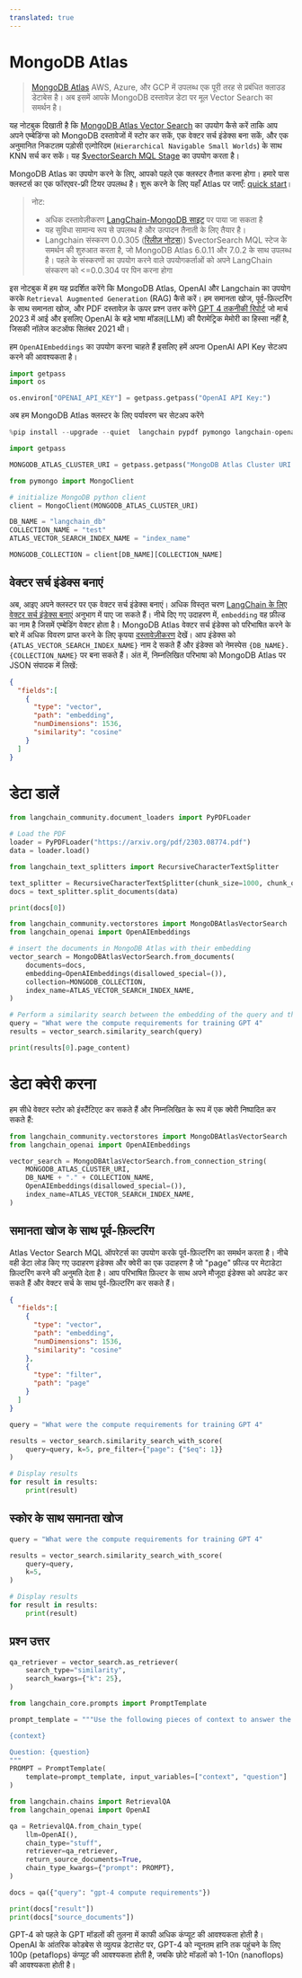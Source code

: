 ```yaml
---
translated: true
---
```


# MongoDB Atlas

>[MongoDB Atlas](https://www.mongodb.com/docs/atlas/) AWS, Azure, और GCP में उपलब्ध एक पूरी तरह से प्रबंधित क्लाउड डेटाबेस है। अब इसमें आपके MongoDB दस्तावेज़ डेटा पर मूल Vector Search का समर्थन है।

यह नोटबुक दिखाती है कि [MongoDB Atlas Vector Search](https://www.mongodb.com/products/platform/atlas-vector-search) का उपयोग कैसे करें ताकि आप अपने एम्बेडिंग्स को MongoDB दस्तावेजों में स्टोर कर सकें, एक वेक्टर सर्च इंडेक्स बना सकें, और एक अनुमानित निकटतम पड़ोसी एल्गोरिदम (`Hierarchical Navigable Small Worlds`) के साथ KNN सर्च कर सकें। यह [$vectorSearch MQL Stage](https://www.mongodb.com/docs/atlas/atlas-vector-search/vector-search-overview/) का उपयोग करता है।

MongoDB Atlas का उपयोग करने के लिए, आपको पहले एक क्लस्टर तैनात करना होगा। हमारे पास क्लस्टर्स का एक फॉरएवर-फ्री टियर उपलब्ध है। शुरू करने के लिए यहाँ Atlas पर जाएँ: [quick start](https://www.mongodb.com/docs/atlas/getting-started/)।

> नोट:
>
>* अधिक दस्तावेज़ीकरण [LangChain-MongoDB साइट](https://www.mongodb.com/docs/atlas/atlas-vector-search/ai-integrations/langchain/) पर पाया जा सकता है
>* यह सुविधा सामान्य रूप से उपलब्ध है और उत्पादन तैनाती के लिए तैयार है।
>* Langchain संस्करण 0.0.305 ([रिलीज़ नोट्स](https://github.com/langchain-ai/langchain/releases/tag/v0.0.305))) $vectorSearch MQL स्टेज के समर्थन की शुरुआत करता है, जो MongoDB Atlas 6.0.11 और 7.0.2 के साथ उपलब्ध है। पहले के संस्करणों का उपयोग करने वाले उपयोगकर्ताओं को अपने LangChain संस्करण को <=0.0.304 पर पिन करना होगा
>

इस नोटबुक में हम यह प्रदर्शित करेंगे कि MongoDB Atlas, OpenAI और Langchain का उपयोग करके `Retrieval Augmented Generation` (RAG) कैसे करें। हम समानता खोज, पूर्व-फ़िल्टरिंग के साथ समानता खोज, और PDF दस्तावेज़ के ऊपर प्रश्न उत्तर करेंगे [GPT 4 तकनीकी रिपोर्ट](https://arxiv.org/pdf/2303.08774.pdf) जो मार्च 2023 में आई और इसलिए OpenAI के बड़े भाषा मॉडल(LLM) की पैरामेट्रिक मेमोरी का हिस्सा नहीं है, जिसकी नॉलेज कटऑफ सितंबर 2021 थी।

हम `OpenAIEmbeddings` का उपयोग करना चाहते हैं इसलिए हमें अपना OpenAI API Key सेटअप करने की आवश्यकता है।

```python
import getpass
import os

os.environ["OPENAI_API_KEY"] = getpass.getpass("OpenAI API Key:")
```

अब हम MongoDB Atlas क्लस्टर के लिए पर्यावरण चर सेटअप करेंगे

```python
%pip install --upgrade --quiet  langchain pypdf pymongo langchain-openai tiktoken
```

```python
import getpass

MONGODB_ATLAS_CLUSTER_URI = getpass.getpass("MongoDB Atlas Cluster URI:")
```

```python
from pymongo import MongoClient

# initialize MongoDB python client
client = MongoClient(MONGODB_ATLAS_CLUSTER_URI)

DB_NAME = "langchain_db"
COLLECTION_NAME = "test"
ATLAS_VECTOR_SEARCH_INDEX_NAME = "index_name"

MONGODB_COLLECTION = client[DB_NAME][COLLECTION_NAME]
```

## वेक्टर सर्च इंडेक्स बनाएं

अब, आइए अपने क्लस्टर पर एक वेक्टर सर्च इंडेक्स बनाएं। अधिक विस्तृत चरण [LangChain के लिए वेक्टर सर्च इंडेक्स बनाएं](https://www.mongodb.com/docs/atlas/atlas-vector-search/ai-integrations/langchain/#create-the-atlas-vector-search-index) अनुभाग में पाए जा सकते हैं। नीचे दिए गए उदाहरण में, `embedding` वह फ़ील्ड का नाम है जिसमें एम्बेडिंग वेक्टर होता है। MongoDB Atlas वेक्टर सर्च इंडेक्स को परिभाषित करने के बारे में अधिक विवरण प्राप्त करने के लिए कृपया [दस्तावेज़ीकरण](https://www.mongodb.com/docs/atlas/atlas-vector-search/create-index/) देखें।
आप इंडेक्स को `{ATLAS_VECTOR_SEARCH_INDEX_NAME}` नाम दे सकते हैं और इंडेक्स को नेमस्पेस `{DB_NAME}.{COLLECTION_NAME}` पर बना सकते हैं। अंत में, निम्नलिखित परिभाषा को MongoDB Atlas पर JSON संपादक में लिखें:

```json
{
  "fields":[
    {
      "type": "vector",
      "path": "embedding",
      "numDimensions": 1536,
      "similarity": "cosine"
    }
  ]
}
```

# डेटा डालें

```python
from langchain_community.document_loaders import PyPDFLoader

# Load the PDF
loader = PyPDFLoader("https://arxiv.org/pdf/2303.08774.pdf")
data = loader.load()
```

```python
from langchain_text_splitters import RecursiveCharacterTextSplitter

text_splitter = RecursiveCharacterTextSplitter(chunk_size=1000, chunk_overlap=150)
docs = text_splitter.split_documents(data)
```

```python
print(docs[0])
```

```python
from langchain_community.vectorstores import MongoDBAtlasVectorSearch
from langchain_openai import OpenAIEmbeddings

# insert the documents in MongoDB Atlas with their embedding
vector_search = MongoDBAtlasVectorSearch.from_documents(
    documents=docs,
    embedding=OpenAIEmbeddings(disallowed_special=()),
    collection=MONGODB_COLLECTION,
    index_name=ATLAS_VECTOR_SEARCH_INDEX_NAME,
)
```

```python
# Perform a similarity search between the embedding of the query and the embeddings of the documents
query = "What were the compute requirements for training GPT 4"
results = vector_search.similarity_search(query)

print(results[0].page_content)
```

# डेटा क्वेरी करना

हम सीधे वेक्टर स्टोर को इंस्टैंटिएट कर सकते हैं और निम्नलिखित के रूप में एक क्वेरी निष्पादित कर सकते हैं:

```python
from langchain_community.vectorstores import MongoDBAtlasVectorSearch
from langchain_openai import OpenAIEmbeddings

vector_search = MongoDBAtlasVectorSearch.from_connection_string(
    MONGODB_ATLAS_CLUSTER_URI,
    DB_NAME + "." + COLLECTION_NAME,
    OpenAIEmbeddings(disallowed_special=()),
    index_name=ATLAS_VECTOR_SEARCH_INDEX_NAME,
)
```

## समानता खोज के साथ पूर्व-फ़िल्टरिंग

Atlas Vector Search MQL ऑपरेटर्स का उपयोग करके पूर्व-फ़िल्टरिंग का समर्थन करता है। नीचे वही डेटा लोड किए गए उदाहरण इंडेक्स और क्वेरी का एक उदाहरण है जो "page" फ़ील्ड पर मेटाडेटा फ़िल्टरिंग करने की अनुमति देता है। आप परिभाषित फ़िल्टर के साथ अपने मौजूदा इंडेक्स को अपडेट कर सकते हैं और वेक्टर सर्च के साथ पूर्व-फ़िल्टरिंग कर सकते हैं।

```json
{
  "fields":[
    {
      "type": "vector",
      "path": "embedding",
      "numDimensions": 1536,
      "similarity": "cosine"
    },
    {
      "type": "filter",
      "path": "page"
    }
  ]
}
```

```python
query = "What were the compute requirements for training GPT 4"

results = vector_search.similarity_search_with_score(
    query=query, k=5, pre_filter={"page": {"$eq": 1}}
)

# Display results
for result in results:
    print(result)
```

## स्कोर के साथ समानता खोज

```python
query = "What were the compute requirements for training GPT 4"

results = vector_search.similarity_search_with_score(
    query=query,
    k=5,
)

# Display results
for result in results:
    print(result)
```

## प्रश्न उत्तर

```python
qa_retriever = vector_search.as_retriever(
    search_type="similarity",
    search_kwargs={"k": 25},
)
```

```python
from langchain_core.prompts import PromptTemplate

prompt_template = """Use the following pieces of context to answer the question at the end. If you don't know the answer, just say that you don't know, don't try to make up an answer.

{context}

Question: {question}
"""
PROMPT = PromptTemplate(
    template=prompt_template, input_variables=["context", "question"]
)
```

```python
from langchain.chains import RetrievalQA
from langchain_openai import OpenAI

qa = RetrievalQA.from_chain_type(
    llm=OpenAI(),
    chain_type="stuff",
    retriever=qa_retriever,
    return_source_documents=True,
    chain_type_kwargs={"prompt": PROMPT},
)

docs = qa({"query": "gpt-4 compute requirements"})

print(docs["result"])
print(docs["source_documents"])
```

GPT-4 को पहले के GPT मॉडलों की तुलना में काफी अधिक कंप्यूट की आवश्यकता होती है। OpenAI के आंतरिक कोडबेस से व्युत्पन्न डेटासेट पर, GPT-4 को न्यूनतम हानि तक पहुंचने के लिए 100p (petaflops) कंप्यूट की आवश्यकता होती है, जबकि छोटे मॉडलों को 1-10n (nanoflops) की आवश्यकता होती है।
